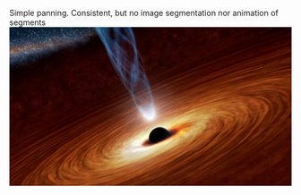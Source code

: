 Simple panning. Consistent, but no image segmentation nor animation of segments  
![Black Hole with Jet Stream](https://github.com/bartczernicki/StableDiffusion/blob/main/ImgToVid/Black-Hole-With-Jet/Basic/Black-Hole-With-Jet-Basic-Pan.webp)
